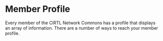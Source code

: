 # Member Profile
Every member of the CIRTL Network Commons has a profile that displays an array of information. There are a number of ways to reach your member profile.